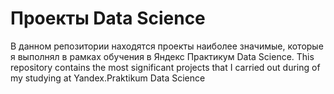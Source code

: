 # Проекты Data Science

В данном репозитории находятся проекты наиболее значимые, которые я выполнял в рамках обучения в Яндекс Практикум Data Science.
This repository contains the most significant projects that I carried out during of my studying at Yandex.Praktikum Data Science
